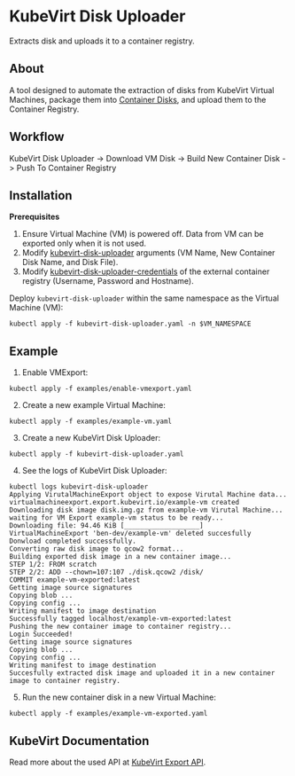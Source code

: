 # KubeVirt Disk Uploader

Extracts disk and uploads it to a container registry.

## About

A tool designed to automate the extraction of disks from KubeVirt Virtual Machines, package them into [Container Disks](https://kubevirt.io/user-guide/virtual_machines/disks_and_volumes/#containerdisk), and upload them to the Container Registry.

## Workflow

KubeVirt Disk Uploader -> Download VM Disk -> Build New Container Disk -> Push To Container Registry

## Installation

**Prerequisites**

1. Ensure Virtual Machine (VM) is powered off. Data from VM can be exported only when it is not used.
2. Modify [kubevirt-disk-uploader](https://github.com/codingben/kubevirt-disk-uploader/blob/main/kubevirt-disk-uploader.yaml#L58) arguments (VM Name, New Container Disk Name, and Disk File).
3. Modify [kubevirt-disk-uploader-credentials](https://github.com/codingben/kubevirt-disk-uploader/blob/main/kubevirt-disk-uploader.yaml#L65-L74) of the external container registry (Username, Password and Hostname).

Deploy `kubevirt-disk-uploader` within the same namespace as the Virtual Machine (VM):

```
kubectl apply -f kubevirt-disk-uploader.yaml -n $VM_NAMESPACE
```

## Example

1. Enable VMExport:

```
kubectl apply -f examples/enable-vmexport.yaml
```

2. Create a new example Virtual Machine:

```
kubectl apply -f examples/example-vm.yaml
```

3. Create a new KubeVirt Disk Uploader:

```
kubectl apply -f kubevirt-disk-uploader.yaml
```

4. See the logs of KubeVirt Disk Uploader:

```
kubectl logs kubevirt-disk-uploader
Applying VirutalMachineExport object to expose Virutal Machine data...
virtualmachineexport.export.kubevirt.io/example-vm created
Downloading disk image disk.img.gz from example-vm Virutal Machine...
waiting for VM Export example-vm status to be ready...
Downloading file: 94.46 KiB [___________________]
VirtualMachineExport 'ben-dev/example-vm' deleted succesfully
Donwload completed successfully.
Converting raw disk image to qcow2 format...
Building exported disk image in a new container image...
STEP 1/2: FROM scratch
STEP 2/2: ADD --chown=107:107 ./disk.qcow2 /disk/
COMMIT example-vm-exported:latest
Getting image source signatures
Copying blob ...
Copying config ...
Writing manifest to image destination
Successfully tagged localhost/example-vm-exported:latest
Pushing the new container image to container registry...
Login Succeeded!
Getting image source signatures
Copying blob ...
Copying config ...
Writing manifest to image destination
Succesfully extracted disk image and uploaded it in a new container image to container registry.
```

5. Run the new container disk in a new Virtual Machine:

```
kubectl apply -f examples/example-vm-exported.yaml
```

## KubeVirt Documentation

Read more about the used API at [KubeVirt Export API](https://kubevirt.io/user-guide/operations/export_api).
